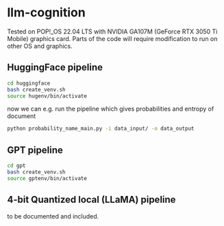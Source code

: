 # llm-cognition
Tested on POP!_OS 22.04 LTS with NVIDIA GA107M (GeForce RTX 3050 Ti Mobile) graphics card.
Parts of the code will require modification to run on other OS and graphics. 

## HuggingFace pipeline
```bash
cd huggingface
bash create_venv.sh
source hugenv/bin/activate
```

now we can e.g. run the pipeline which gives probabilities and entropy of document
```bash
python probability_name_main.py -i data_input/ -o data_output 
```

## GPT pipeline
```bash
cd gpt
bash create_venv.sh
source gptenv/bin/activate
```

## 4-bit Quantized local (LLaMA) pipeline
to be documented and included.